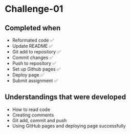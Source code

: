 # Challenge-01

## Completed when
 - Reformated code ✅
 - Update README ✅
 - Git add to repository ✅
 - Commit changes ✅
 - Push to repository ✅
 - Set up Github pages ✅
 - Deploy page ✅
 - Submit assignment ✅

## Understandings that were developed
- How to read code
- Creating comments
- Git add, commit and push
- Using GitHub pages and deploying page successfully
